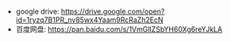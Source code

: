 * google drive: https://drive.google.com/open?id=1ryzq7B1PR_nv85wx4Yaam9RcRaZh2EcN
* 百度网盘: https://pan.baidu.com/s/1VmGlIZSbYH60Xg6reYJkLA